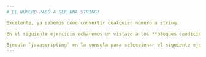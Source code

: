 ```yaml
---
# EL NÚMERO PASÓ A SER UNA STRING!

Excelente, ya sabemos cómo convertir cualquier número a string.

En el siguiente ejercicio echaremos un vistazo a los **bloques condicionales**.

Ejecuta `javascripting` en la consola para seleccionar el siguiente ejercicio.
---
```

